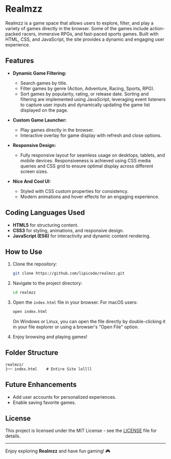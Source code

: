 # Realmzz

Realmzz is a game space that allows users to explore, filter, and play a variety of games directly in the browser. Some of the games include action-packed racers, immersive RPGs, and fast-paced sports games. Built with HTML, CSS, and JavaScript, the site provides a dynamic and engaging user experience.

## Features

- **Dynamic Game Filtering:**
  - Search games by title.
  - Filter games by genre (Action, Adventure, Racing, Sports, RPG).
  - Sort games by popularity, rating, or release date. Sorting and filtering are implemented using JavaScript, leveraging event listeners to capture user inputs and dynamically updating the game list displayed on the page.

- **Custom Game Launcher:**
  - Play games directly in the browser.
  - Interactive overlay for game display with refresh and close options.

- **Responsive Design:**
  - Fully responsive layout for seamless usage on desktops, tablets, and mobile devices. Responsiveness is achieved using CSS media queries and CSS grid to ensure optimal display across different screen sizes.

- **Nice And Cool UI:**
  - Styled with CSS custom properties for consistency.
  - Modern animations and hover effects for an engaging experience.

## Coding Languages Used

- **HTML5** for structuring content.
- **CSS3** for styling, animations, and responsive design.
- **JavaScript (ES6)** for interactivity and dynamic content rendering.

## How to Use

1. Clone the repository:
   ```bash
   git clone https://github.com/lipicode/realmzz.git
   ```

2. Navigate to the project directory:
   ```bash
   cd realmzz
   ```

3. Open the `index.html` file in your browser. For macOS users:
   ```bash
   open index.html
   ```
   On Windows or Linux, you can open the file directly by double-clicking it in your file explorer or using a browser's "Open File" option.

4. Enjoy browsing and playing games!

## Folder Structure

```
realmzz/
├── index.html    # Entire Site lollll

```

## Future Enhancements

- Add user accounts for personalized experiences.
- Enable saving favorite games.

## License

This project is licensed under the MIT License - see the [LICENSE](LICENSE) file for details.

---

Enjoy exploring **Realmzz** and have fun gaming! 🎮

